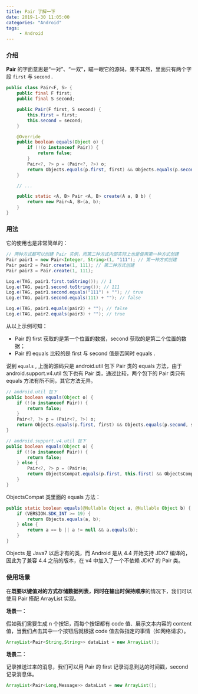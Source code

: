 ```yaml
---
title: Pair 了解一下
date: 2019-1-30 11:05:00
categories: "Android"
tags:
     - Android
---
```



### 介绍

**Pair** 的字面意思是“一对”、“一双”，瞄一眼它的源码，果不其然，里面只有两个字段 `first` 与 `second` .

```Java
public class Pair<F, S> {
    public final F first;
    public final S second;

    public Pair(F first, S second) {
        this.first = first;
        this.second = second;
    }

    @Override
    public boolean equals(Object o) {
        if (!(o instanceof Pair)) {
            return false;
        }
        Pair<?, ?> p = (Pair<?, ?>) o;
        return Objects.equals(p.first, first) && Objects.equals(p.second, second);
    }

    // ...

    public static <A, B> Pair <A, B> create(A a, B b) {
        return new Pair<A, B>(a, b);
    }
}
```

### 用法

它的使用也是非常简单的：

```Java
// 两种方式都可以创建 Pair 实例，而第二种方式内部实际上也是使用第一种方式创建
Pair pair1 = new Pair<Integer, String>(1, "111"); // 第一种方式创建
Pair pair2 = Pair.create(1, 111); // 第二种方式创建
Pair pair3 = Pair.create(1, 111);

Log.e(TAG, pair1.first.toString()); // 1
Log.e(TAG, pair1.second.toString()); // 111
Log.e(TAG, pair1.second.equals("111") + ""); // true
Log.e(TAG, pair1.second.equals(111) + ""); // false

Log.e(TAG, pair1.equals(pair2) + ""); // false
Log.e(TAG, pair2.equals(pair3) + ""); // true
```

从以上示例可知：

- Pair 的 first 获取的是第一个位置的数据，second 获取的是第二个位置的数据；
- Pair 的 equals 比较的是 first 与 second 值是否同时 equals .

说到 `equals` , 上面的源码只是 android.util 包下 Pair 类的 equals 方法，由于 android.support.v4.util 包下也有 Pair 类，通过比较，两个包下的 Pair 类只有 equals 方法有所不同，其它方法无异。

```Java
// android.util 包下
public boolean equals(Object o) {
    if (!(o instanceof Pair)) {
        return false;
    }
    Pair<?, ?> p = (Pair<?, ?>) o;
    return Objects.equals(p.first, first) && Objects.equals(p.second, second);
}

// android.support.v4.util 包下
public boolean equals(Object o) {
    if (!(o instanceof Pair)) {
        return false;
    } else {
        Pair<?, ?> p = (Pair)o;
        return ObjectsCompat.equals(p.first, this.first) && ObjectsCompat.equals(p.second, this.second);
    }
}
```

ObjectsCompat 类里面的 equals 方法：

```Java
public static boolean equals(@Nullable Object a, @Nullable Object b) {
    if (VERSION.SDK_INT >= 19) {
        return Objects.equals(a, b);
    } else {
        return a == b || a != null && a.equals(b);
    }
}
```

Objects 是 Java7 以后才有的类，而 Android 是从 4.4 开始支持 JDK7 编译的，因此为了兼容 4.4 之前的版本，在 v4 中加入了一个不依赖 JDK7 的 Pair 类。

### 使用场景

在**既要以键值对的方式存储数据列表，同时在输出时保持顺序**的情况下，我们可以使用 Pair 搭配 ArrayList 实现。

**场景一：**

假如我们需要生成 n 个按钮，而每个按钮都有 code 值、展示文本内容的 content 值，当我们点击其中一个按钮后就根据 code 值去做指定的事情（如网络请求）。

```Java
ArrayList<Pair<String,String>> dataList = new ArrayList();
```

**场景二：**

记录推送过来的消息，我们可以用 Pair 的 first 记录消息到达的时间戳，second 记录消息体。

```Java
ArrayList<Pair<Long,Message>> dataList = new ArrayList();
```